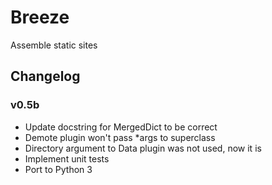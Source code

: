 # Breeze

Assemble static sites

## Changelog

### v0.5b

  * Update docstring for MergedDict to be correct
  * Demote plugin won't pass *args to superclass
  * Directory argument to Data plugin was not used, now it is
  * Implement unit tests
  * Port to Python 3
